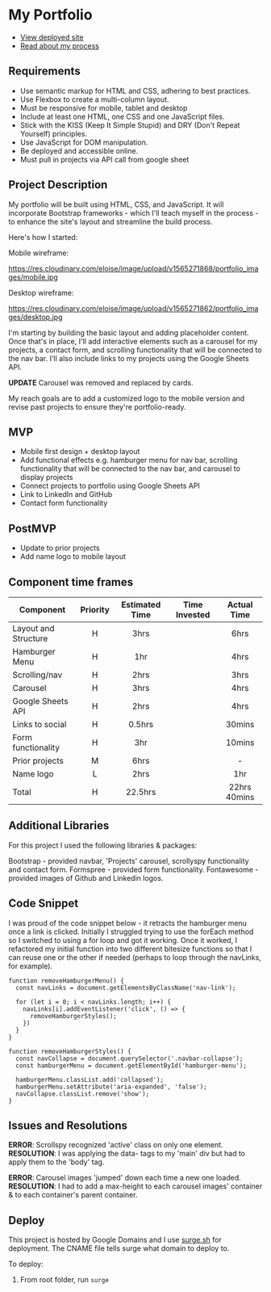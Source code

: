 # My Portfolio

- [View deployed site](http://eloiseressbarrow.com/)
- [Read about my process](https://medium.com/@eloiseressbarrow/building-your-first-website-or-battling-your-inner-demogorgon-40803c82ec25)

## Requirements

- Use semantic markup for HTML and CSS, adhering to best practices.
- Use Flexbox to create a multi-column layout.
- Must be responsive for mobile, tablet and desktop
- Include at least one HTML, one CSS and one JavaScript files.
- Stick with the KISS (Keep It Simple Stupid) and DRY (Don't Repeat Yourself) principles.
- Use JavaScript for DOM manipulation.
- Be deployed and accessible online.
- Must pull in projects via API call from google sheet

## Project Description

My portfolio will be built using HTML, CSS, and JavaScript. It will incorporate Bootstrap frameworks - which I'll teach myself in the process - to enhance the site's layout and streamline the build process.

Here's how I started:

Mobile wireframe:

https://res.cloudinary.com/eloise/image/upload/v1565271868/portfolio_images/mobile.jpg

Desktop wireframe:

https://res.cloudinary.com/eloise/image/upload/v1565271862/portfolio_images/desktop.jpg

I'm starting by building the basic layout and adding placeholder content. Once that's in place, I'll add interactive elements such as a carousel for my projects, a contact form, and scrolling functionality that will be connected to the nav bar. I'll also include links to my projects using the Google Sheets API.

**UPDATE** Carousel was removed and replaced by cards.

My reach goals are to add a customized logo to the mobile version and revise past projects to ensure they're portfolio-ready.

## MVP

- Mobile first design + desktop layout
- Add functional effects e.g. hamburger menu for nav bar, scrolling functionality that will be connected to the nav bar, and carousel to display projects
- Connect projects to portfolio using Google Sheets API
- Link to LinkedIn and GitHub
- Contact form functionality

## PostMVP

- Update to prior projects
- Add name logo to mobile layout

## Component time frames

| Component | Priority | Estimated Time | Time Invested | Actual Time |
| --- | :---: |  :---: | :---: | :---: |
| Layout and Structure | H |  3hrs |            |          6hrs |
| Hamburger Menu | H |         1hr |            |          4hrs |
| Scrolling/nav  | H |        2hrs |            |          3hrs |
| Carousel       | H |        3hrs |            |          4hrs |
| Google Sheets API | H |     2hrs |            |          4hrs |
| Links to social | H |     0.5hrs |            |        30mins |
| Form functionality | H |     3hr |            |        10mins |
| Prior projects | M |        6hrs |            |             - |
| Name logo | L |             2hrs |            |           1hr |
| Total |       H |        22.5hrs|             |  22hrs 40mins |

## Additional Libraries
  For this project I used the following libraries & packages:

  Bootstrap - provided navbar, 'Projects' carousel, scrollyspy functionality and contact form.
  Formspree - provided form functionality.
  Fontawesome - provided images of Github and Linkedin logos.

## Code Snippet

I was proud of the code snippet below - it retracts the hamburger menu once a link is clicked. Initially I struggled trying to use the forEach method so I switched to using a for loop and got it working. Once it worked, I refactored my initial function into two different bitesize functions so that I can reuse one or the other if needed (perhaps to loop through the navLinks, for example).   

```
function removeHamburgerMenu() {
  const navLinks = document.getElementsByClassName('nav-link');

  for (let i = 0; i < navLinks.length; i++) {
    navLinks[i].addEventListener('click', () => {
      removeHamburgerStyles();
    })
  }
}

function removeHamburgerStyles() {
  const navCollapse = document.querySelector('.navbar-collapse');
  const hamburgerMenu = document.getElementById('hamburger-menu');

  hamburgerMenu.classList.add('collapsed');
  hamburgerMenu.setAttribute('aria-expanded', 'false');
  navCollapse.classList.remove('show');
}
```

## Issues and Resolutions

**ERROR**: Scrollspy recognized 'active' class on only one element.
**RESOLUTION**: I was applying the data- tags to my 'main' div but had to apply them to the 'body' tag.

**ERROR**: Carousel images 'jumped' down each time a new one loaded.
**RESOLUTION**: I had to add a max-height to each carousel images' container & to each container's parent container.

## Deploy

This project is hosted by Google Domains and I use [surge.sh](https://surge.sh/) for deployment. The CNAME file tells surge what domain to deploy to.

To deploy:

1. From root folder, run `surge`